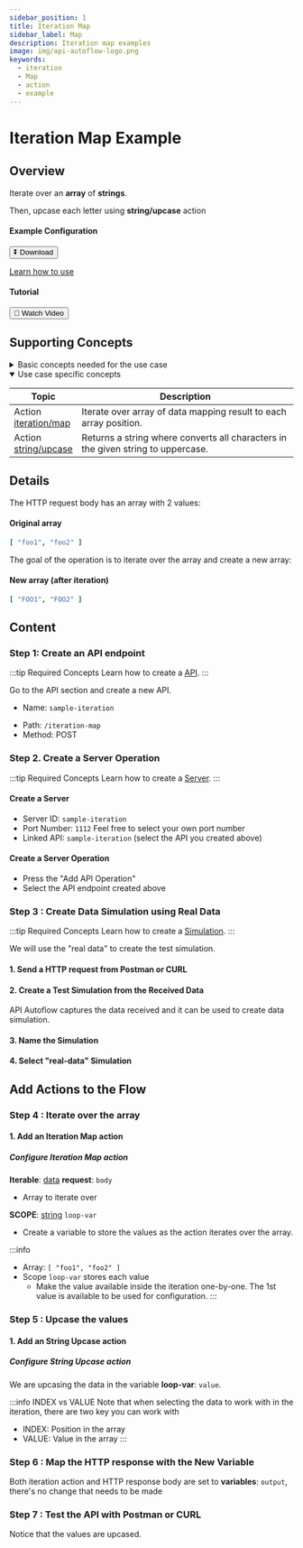 ```yaml
---
sidebar_position: 1
title: Iteration Map
sidebar_label: Map
description: Iteration map examples
image: img/api-autoflow-logo.png
keywords:
  - iteration
  - Map
  - action
  - example
---
```


# Iteration Map Example

## Overview

<div class="colTwoBlock">
    <div class="colTwoLeft">
        <div class="colTwoWrapper">
          <p>Iterate over an <b>array</b> of <b>strings</b>.</p>
          <p>Then, upcase each letter using <b>string/upcase</b> action</p>
        </div>
    </div>
    <div class="colTwoRight">
          <h4>Example Configuration</h4>
          <a target="_blank" href="pathname:///file/sample-iteration-config.json" download><button class="btnDownload">⏬ Download</button></a>
          <p><a href="/docs/Documentation/Guide/Settings/#upload-configuration">Learn how to use</a></p>
          <h4>Tutorial</h4>
          <a target="_blank" href="https://www.youtube.com/watch?v=aiJoS3eM6Jw"><button class="btnVideo">🎥 Watch Video</button></a>
    </div>
    <div class="colTwoClearer"></div>
</div>

## Supporting Concepts

<details>

<summary>Basic concepts needed for the use case</summary>

| Topic    | Description |
| -------- | ------- |
| [API](../../../Documentation/Examples/API/#1-create-api)  | An API in API AutoFlow is simply an OpenAPI model |
| [Server](../../../Documentation/Examples/API/#2-create-server)  | A server accepts and handles the request and response. |
| [Simulation](../../../Documentation/Guide/Workflow/INPUT-Simulation/)  | Data simulation is a mock data simulated for the purpose of visualizing the data in every step of the workflow. <ul><li>Simulated data is NOT the real data but a sample data you create.</li><li>To use real data, use the **Transaction** feature to capture the data you send from Postman or CURL.</li></ul>  |
| [Scope](../../../Documentation/Guide/Workflow/Scope/)    |  A scope is a namespace for variables.    |
| Data Types    | Data types describe the different types or kinds of data that you are gonna store and work with.    |

</details>

<details open>

<summary>Use case specific concepts</summary>

| Topic    | Description |
| -------- | ------- |
| Action <br/>[iteration/map](../../../Documentation/actions-library/flow/iteration/action-iteration-map/)    | Iterate over array of data mapping result to each array position.    |
| Action <br/>[string/upcase](../../../Documentation/actions-library/data/string/action-string-upcase/)    | Returns a string where converts all characters in the given string to uppercase.    |

</details>


## Details

The HTTP request body has an array with 2 values:

#### Original array

```yaml
[ "foo1", "foo2" ]
```

The goal of the operation is to iterate over the array and create a new array:

#### New array (after iteration)

```yaml
[ "FOO1", "FOO2" ]
```

## Content


### Step 1: Create an API endpoint

:::tip Required Concepts
Learn how to create a [API](../../../Documentation/Examples/API/#1-create-api). 
:::

Go to the API section and create a new API.
- Name: `sample-iteration`

<!-- <img src={CreateApiPath} alt="Create API Path" class="myResponsiveImg" width="500px"/> -->

- Path: `/iteration-map`
- Method: <span class="method post">POST</span>

### Step 2. Create a Server Operation
:::tip Required Concepts
Learn how to create a [Server](../../../Documentation/Examples/API/#2-create-server). 
:::

#### Create a Server
<!-- <img src={CreateServer} alt="Create Server" class="myResponsiveImg" width="500px"/> -->


- Server ID: `sample-iteration`
- Port Number: `1112`  Feel free to select your own port number
- Linked API: `sample-iteration`  (select the API you created above)

#### Create a Server Operation

<!-- <img src={CreateServerOperation} alt="Create Server Operation" class="myResponsiveImg" width="550px"/> -->

- Press the "Add API Operation"
- Select the API endpoint created above

### Step 3 : Create Data Simulation using Real Data

:::tip Required Concepts
Learn how to create a [Simulation](../../../Documentation/Guide/Workflow/INPUT-Simulation/). 
:::

<!-- <img src={SimulateData} alt="Simulate Data" class="myResponsiveImg" width="750px"/> -->

We will use the "real data" to create the test simulation.

#### 1. Send a HTTP request from Postman or CURL

<!-- <img src={SendPostmanRequest} alt="Send Postman Request" class="myResponsiveImg" width="600px"/> -->

#### 2. Create a Test Simulation from the Received Data

API Autoflow captures the data received and it can be used to create data simulation.

<!-- <img src={CreateSimulation} alt="Create Simulation" class="myResponsiveImg" width="450px"/> -->

#### 3. Name the Simulation

<!-- <img src={NameSimulation} alt="Name Simulation" class="myResponsiveImg" width="400px"/> -->


#### 4. Select "real-data" Simulation

<!-- <img src={SelectSimulation} alt="Select Simulation" class="myResponsiveImg" width="800px"/> -->


## Add Actions to the Flow

### Step 4 : Iterate over the array

#### 1. Add an Iteration Map action

<!-- <img src={SelectSimulation} alt="Select Simulation" class="myResponsiveImg" width="800px"/> -->

##### Configure Iteration Map action

**Iterable**: <u>data</u> **request**: `body`

- Array to iterate over

**SCOPE**: <u>string</u> `loop-var`

- Create a variable to store the values as the action iterates over the array.

:::info
- Array: `[ "foo1", "foo2" ]`
- Scope `loop-var` stores each value
  - Make the value available inside the iteration one-by-one. The 1st value is available to be used for configuration.
:::

### Step 5 : Upcase the values

#### 1. Add an String Upcase action

<!-- <img src={SelectSimulation} alt="Select Simulation" class="myResponsiveImg" width="800px"/> -->

##### Configure String Upcase action

We are upcasing the data in the variable **loop-var**: `value`. 

:::info INDEX vs VALUE
Note that when selecting the data to work with in the iteration, there are two key you can work with
- INDEX: Position in the array
- VALUE: Value in the array
::: 


### Step 6 : Map the HTTP response with the New Variable

Both iteration action and HTTP response body are set to **variables**: `output`, there's no change that needs to be made

<!-- <img src={HttpResponseCapitalized} alt="Http Response Capitalized" class="myResponsiveImg" width="400px"/> -->

### Step 7 : Test the API with Postman or CURL

Notice that the values are upcased.

<!-- <img src={PostmanFinal} alt="Postman Final" class="myResponsiveImg" width="800px"/> -->